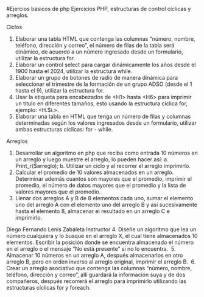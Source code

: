 #Ejercios basicos de php
Ejercicios PHP, estructuras de control cíclicas y arreglos.

Ciclos
1. Elaborar una tabla HTML que contenga las columnas “número, nombre,
teléfono, dirección y correo”, el número de filas de la tabla será dinámico,
de acuerdo a un número ingresado desde un formulario, utilizar la
estructura for.
2. Elaborar un control select para cargar dinámicamente los años desde el
1900 hasta el 2024, utilizar la estructura while.
3. Elaborar un grupo de botones de radio de manera dinámica para
seleccionar el trimestre de la formación de un grupo ADSO (desde el 1
hasta el 9), utilizar la estructura for.
4. Usar la etiqueta para encabezados de &lt;H1&gt; hasta &lt;H6&gt; para imprimir un
título en diferentes tamaños, esto usando la estructura cíclica for, ejemplo:
&lt;H.$i.&gt;.
5. Elaborar una tabla en HTML que tenga un número de filas y columnas
determinadas según los valores ingresados desde un formulario, utilizar
ambas estructuras cíclicas: for - while.

Arreglos
1. Desarrollar un algoritmo en php que reciba como entrada 10 números en un
arreglo y luego muestre el arreglo, lo pueden hacer así:
a. Print_r($arreglo);
b. Utilizar un ciclo y al recorrer el arreglo imprimirlo.
2. Calcular el promedio de 10 valores almacenados en un arreglo. Determinar
además cuantos son mayores que el promedio, imprimir el promedio, el
número de datos mayores que el promedio y la lista de valores mayores
que el promedio. 
3. Llenar dos arreglos A y B de 8 elementos cada uno, sumar el elemento uno
del arreglo A con el elemento uno del arreglo B y así sucesivamente hasta
el elemento 8, almacenar el resultado en un arreglo C e imprimirlo. 

Diego Fernando Lenis Zabaleta
Instructor
4. Diseñe un algoritmo que lea un número cualquiera y lo busque en el arreglo
X, el cual tiene almacenados 10 elementos. Escribir la posición donde se
encuentra almacenado el número en el arreglo o el mensaje “No está
presente” si no lo encuentra. 
5. Almacenar 10 números en un arreglo A, después almacenarlos en otro
arreglo B, pero en orden inverso al arreglo original, imprimir el arreglo B. 
6. Crear un arreglo asociativo que contenga las columnas “número, nombre,
teléfono, dirección y correo”, allí guardará la información suya y de dos
compañeros, después recorrerá el arreglo para imprimirlo utilizando las
estructuras cíclicas for y foreach.
